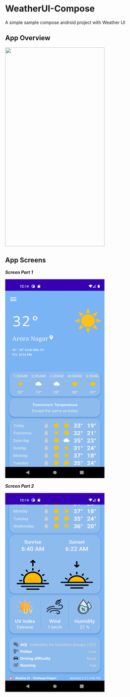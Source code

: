 # WeatherUI-Compose
A simple sample compose android project with Weather UI

## App Overview
<img src="https://raw.githubusercontent.com/ChaituPenju/WeatherUI-Compose/main/screens/app_overview.gif" width=320 height=640>

## App Screens

***Screen Part 1***

<img src="https://raw.githubusercontent.com/ChaituPenju/WeatherUI-Compose/main/screens/screen_part_1.png" width=320 height=640>

***Screen Part 2***

<img src="https://raw.githubusercontent.com/ChaituPenju/WeatherUI-Compose/main/screens/screen_part_2.png" width=320 height=640>
